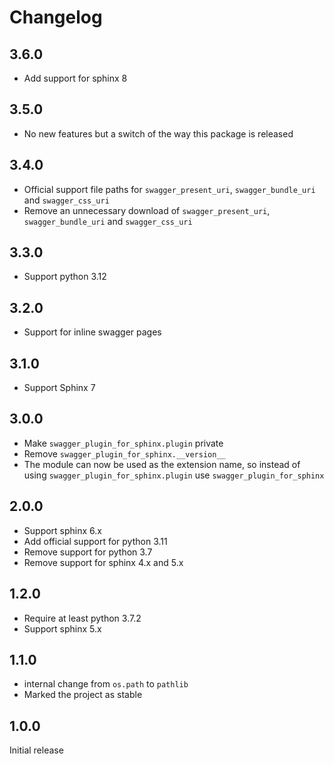 # Changelog

## 3.6.0

* Add support for sphinx 8

## 3.5.0

* No new features but a switch of the way this package is released

## 3.4.0

* Official support file paths for `swagger_present_uri`, `swagger_bundle_uri` and `swagger_css_uri`
* Remove an unnecessary download of `swagger_present_uri`, `swagger_bundle_uri` and `swagger_css_uri`

## 3.3.0

* Support python 3.12

## 3.2.0

* Support for inline swagger pages

## 3.1.0

* Support Sphinx 7

## 3.0.0

* Make ``swagger_plugin_for_sphinx.plugin`` private
* Remove ``swagger_plugin_for_sphinx.__version__``
* The module can now be used as the extension name, so instead of using
  ``swagger_plugin_for_sphinx.plugin`` use ``swagger_plugin_for_sphinx``

## 2.0.0

* Support sphinx 6.x
* Add official support for python 3.11
* Remove support for python 3.7
* Remove support for sphinx 4.x and 5.x

## 1.2.0

* Require at least python 3.7.2
* Support sphinx 5.x

## 1.1.0

* internal change from ``os.path`` to ``pathlib``
* Marked the project as stable

## 1.0.0

Initial release
